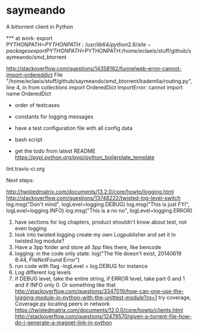 saymeando
=========

A bittorrent client in Python

*** at work:
export PYTHONPATH=$PYTHONPATH:/usr/lib64/python2.6/site-packages
export PYTHONPATH=$PYTHONPATH:/home/eclaeis/stuff/github/saymeando/smd_btorrent

http://stackoverflow.com/questions/14358162/funnelweb-error-cannot-import-ordereddict
  File "/home/eclaeis/stuff/github/saymeando/smd_btorrent/kademlia/routing.py", line 4, in <module>
    from collections import OrderedDict
ImportError: cannot import name OrderedDict



* order of testcases
* constants for logging messages
* have a test configuration file with all config data
* bash script

* get the todo from latest README
https://pypi.python.org/pypi/python_boilerplate_template

lint.travis-ci.org


Next steps:

http://twistedmatrix.com/documents/13.2.0/core/howto/logging.html
http://stackoverflow.com/questions/13748222/twisted-log-level-switch
log.msg("Don't mind", logLevel=logging.DEBUG)
log.msg("This is just FYI", logLevel=logging.INFO)
log.msg("This is a no no", logLevel=logging.ERROR)
1) have sections for log chapters, product shouldn't know about test, not even logging
1) look into twisted logging create my own Logpublisher and set it in twisted.log module?
2) Have a 3pp folder and store all 3pp files there, like bencode
1) logging: in the code only state: log("The file doesn't exist, 20140619 8:44, FileNotFound Error")
1) run code with flag -logLevel = log.DEBUG for instance
1) Log different log levels
1) if DEBUG level, take the entire string, if ERROR level, take part 0 and 1 and if INFO only 0. Or something like that
http://stackoverflow.com/questions/3347019/how-can-one-use-the-logging-module-in-python-with-the-unittest-module?rq=1
try coverage, Coverage.py
locating peers in network
https://twistedmatrix.com/documents/12.0.0/core/howto/clients.html
http://stackoverflow.com/questions/12479570/given-a-torrent-file-how-do-i-generate-a-magnet-link-in-python

